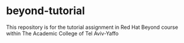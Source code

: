 # beyond-tutorial
This repository is for the tutorial assignment in Red Hat Beyond course within The Academic College of Tel Aviv-Yaffo

